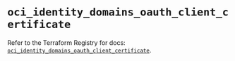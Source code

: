 # `oci_identity_domains_oauth_client_certificate`

Refer to the Terraform Registry for docs: [`oci_identity_domains_oauth_client_certificate`](https://registry.terraform.io/providers/oracle/oci/7.19.0/docs/resources/identity_domains_oauth_client_certificate).
